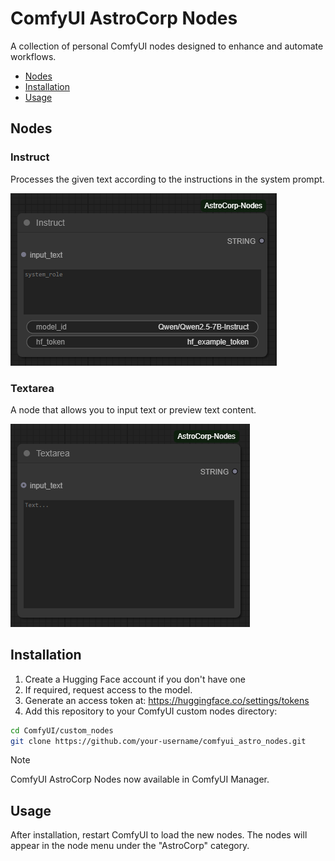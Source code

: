 # ComfyUI AstroCorp Nodes

A collection of personal ComfyUI nodes designed to enhance and automate workflows.

- [Nodes](#nodes)
- [Installation](#installation)
- [Usage](#usage)

## Nodes
### Instruct

Processes the given text according to the instructions in the system prompt.

![Instruct Node](./examples/instruct_node.png)

### Textarea

A node that allows you to input text or preview text content.

![Textarea Node](./examples/textarea_node.png)

## Installation

1. Create a Hugging Face account if you don't have one
2. If required, request access to the model.
3. Generate an access token at: https://huggingface.co/settings/tokens
4. Add this repository to your ComfyUI custom nodes directory:
```bash
cd ComfyUI/custom_nodes
git clone https://github.com/your-username/comfyui_astro_nodes.git
```

> [!NOTE]  
> ComfyUI AstroCorp Nodes now available in ComfyUI Manager.

## Usage

After installation, restart ComfyUI to load the new nodes. The nodes will appear in the node menu under the "AstroCorp" category.
